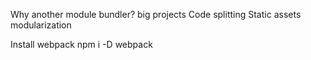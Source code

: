 Why another module bundler?
    big projects
    Code splitting
    Static assets modularization

Install webpack
    npm i -D webpack
